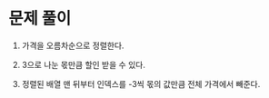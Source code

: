 # 문제 풀이

1. 가격을 오름차순으로 정렬한다.

2. 3으로 나눈 몫만큼 할인 받을 수 있다.

3. 정렬된 배열 맨 뒤부터 인덱스를 -3씩 몫의 값만큼 전체 가격에서 빼준다.
